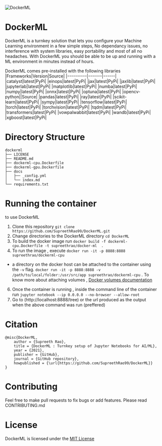 ![DockerML](https://user-images.githubusercontent.com/55043035/119315145-2b716c00-bc93-11eb-9285-ad354dd1945a.png)
# DockerML
DockerML is a turnkey solution that lets you configure your Machine Learning environment in a few simple steps, No dependancy issues, no interference with system libraries, easy portability and most of all no headaches. With DockerML you should be able to be up and running with a ML environment in minutes instead of hours.  

DockerML comes pre-installed with the following libraries
|Frameworks|Version|Source|
|----------|-------|------|
|catalyst|latest|PyPi|
|einops|latest|PyPi|
|jax|latest|PyPi|
|jaxlib|latest|PyPi|
|jupyterlab|latest|PyPi|
|matplotlib|latest|PyPi|
|numba|latest|PyPi|
|numpy|latest|PyPi|
|onnx|latest|PyPi|
|optuna|latest|PyPi|
|opencv-python||Source|
|pandas|latest|PyPi|
|ray|latest|PyPi|
|scikit-learn|latest|PyPi|
|sympy|latest|PyPi|
|tensorflow|latest|PyPi|
|torch|latest|PyPi|
|torchvision|latest|PyPi|
|tqdm|latest|PyPi|
|transformers|latest|PyPi|
|vowpalwabbit|latest|PyPi|
|wandb|latest|PyPi|
|xgboost|latest|PyPi|

# Directory Structure
```
dockerml
├── LICENSE
├── README.md
├── dockerml-cpu.Dockerfile
├── dockerml-gpu.Dockerfile
├── docs
│   ├── _config.yml
│   └── index.md
└── requirements.txt
```

# Running the container
to use DockerML
1. Clone this repository `git clone https://github.com/SupreethRao99/DockerML.git`
2. Change directories to the DockerML directory `cd DockerML`
3. To build the docker image run `docker build -f dockerml-cpu.Dockerfile -t supreethrao/docker-ml  .`
4. To run the image , execute `docker run -it -p 8888:8888 supreethrao/dockerml-cpu `
  - a directory on the docker host can be attached to the container using the `-v` flag. `docker run -it -p 8888:8888 -v /path/to/local/folder:/usr/src/app supreethrao/dockerml-cpu` . To know more about attaching volumes , [Docker volumes documentation](https://docs.docker.com/storage/volumes/)
6. Once the container is running , inside the command line of the container run `jupyter notebook --ip 0.0.0.0 --no-browser --allow-root`
7. Go to (http://localhost:8888/tree) or the url produced as the output when the above command was run (preffered)


# Citation
```
@misc{DockerML,
    author = {Supreeth Rao},
    title = {DockerML : Turnkey setup of Jupyter Notebooks for AI/ML},
    year = {2021},
    publisher = {GitHub},
    journal = {GitHub repository},
    howpublished = {\url{https://github.com/SupreethRao99/DockerML}}
}
```
# Contributing
Feel free to make pull requests to fix bugs or add features. Please read CONTRIBUTING.md

# License
DockerML is licensed under the [MIT License](https://github.com/SupreethRao99/DockerML/blob/main/LICENSE)
